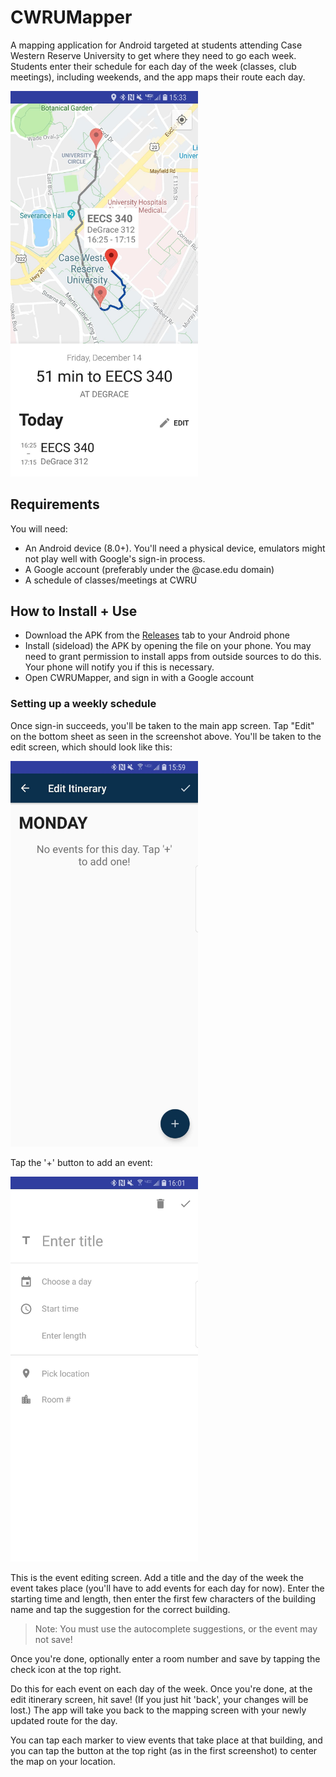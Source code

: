 # CWRUMapper

A mapping application for Android targeted at students attending Case Western Reserve University to get where they need to go each week. Students enter their schedule for each day of the week (classes, club meetings), including weekends, and the app maps their route each day.

<img src="assets/screenshot_main.jpg" width=300/>

## Requirements

You will need:

- An Android device (8.0+). You'll need a physical device, emulators might not play well with Google's sign-in process.
- A Google account (preferably under the @case.edu domain)
- A schedule of classes/meetings at CWRU



## How to Install + Use

- Download the APK from the [Releases](http://github.com/i077/CWRUMapper/releases) tab to your Android phone
- Install (sideload) the APK by opening the file on your phone. You may need to grant permission to install apps from outside sources to do this. Your phone will notify you if this is necessary.
- Open CWRUMapper, and sign in with a Google account

### Setting up a weekly schedule

Once sign-in succeeds, you'll be taken to the main app screen. Tap "Edit" on the bottom sheet as seen in the screenshot above. You'll be taken to the edit screen, which should look like this:

<img src="assets/screenshot_edit.jpg" width=300/>

Tap the '+' button to add an event:

<img src="assets/screenshot_editevent.jpg" width=300 />

This is the event editing screen. Add a title and the day of the week the event takes place (you'll have to add events for each day for now). Enter the starting time and length, then enter the first few characters of the building name and tap the suggestion for the correct building.

>  Note: You must use the autocomplete suggestions, or the event may not save!

Once you're done, optionally enter a room number and save by tapping the check icon at the top right.

Do this for each event on each day of the week. Once you're done, at the edit itinerary screen, hit save! (If you just hit 'back', your changes will be lost.) The app will take you back to the mapping screen with your newly updated route for the day. 

You can tap each marker to view events that take place at that building, and you can tap the button at the top right (as in the first screenshot) to center the map on your location.